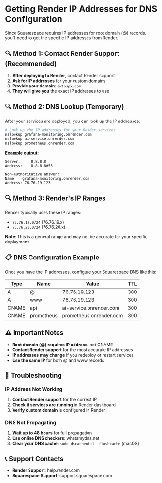 # Getting Render IP Addresses for DNS Configuration

Since Squarespace requires IP addresses for root domain (@) records, you'll need to get the specific IP addresses from Render.

## 🔍 Method 1: Contact Render Support (Recommended)

1. **After deploying to Render**, contact Render support
2. **Ask for IP addresses** for your custom domains
3. **Provide your domain**: `awtospx.com`
4. **They will give you** the exact IP addresses to use

## 🔍 Method 2: DNS Lookup (Temporary)

After your services are deployed, you can look up the IP addresses:

```bash
# Look up the IP addresses for your Render services
nslookup grafana-monitoring.onrender.com
nslookup ai-service.onrender.com
nslookup prometheus.onrender.com
```

**Example output:**
```
Server:		8.8.8.8
Address:	8.8.8.8#53

Non-authoritative answer:
Name:	grafana-monitoring.onrender.com
Address: 76.76.19.123
```

## 🔍 Method 3: Render's IP Ranges

Render typically uses these IP ranges:
- `76.76.19.0/24` (76.76.19.x)
- `76.76.20.0/24` (76.76.20.x)

**Note**: This is a general range and may not be accurate for your specific deployment.

## 📋 DNS Configuration Example

Once you have the IP addresses, configure your Squarespace DNS like this:

| Type | Name | Value | TTL |
|------|------|-------|-----|
| A | @ | 76.76.19.123 | 300 |
| A | www | 76.76.19.123 | 300 |
| CNAME | api | ai-service.onrender.com | 300 |
| CNAME | prometheus | prometheus.onrender.com | 300 |

## ⚠️ Important Notes

- **Root domain (@) requires IP address**, not CNAME
- **Contact Render support** for the most accurate IP addresses
- **IP addresses may change** if you redeploy or restart services
- **Use the same IP** for both @ and www records

## 🚨 Troubleshooting

### IP Address Not Working
1. **Contact Render support** for the correct IP
2. **Check if services are running** in Render dashboard
3. **Verify custom domain** is configured in Render

### DNS Not Propagating
1. **Wait up to 48 hours** for full propagation
2. **Use online DNS checkers**: whatsmydns.net
3. **Clear your DNS cache**: `sudo dscacheutil -flushcache` (macOS)

## 📞 Support Contacts

- **Render Support**: help.render.com
- **Squarespace Support**: support.squarespace.com 